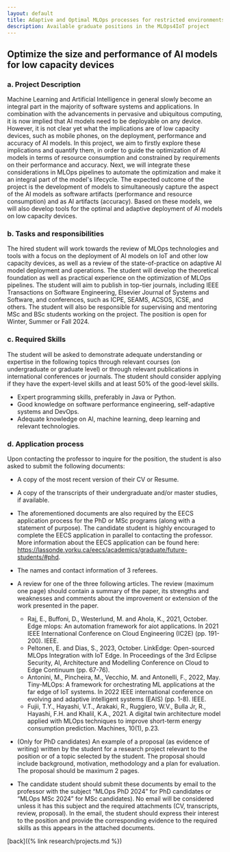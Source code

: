 ```yaml
---
layout: default
title: Adaptive and Optimal MLOps processes for restricted environments
description: Available graduate positions in the MLOps4IoT project
---
```



## Optimize the size and performance of AI models for low capacity devices

### a.	Project Description

   Machine Learning and Artificial Intelligence in general slowly become an integral part in the majority of software systems and applications. In combination with the advancements in pervasive and ubiquitous computing, it is now implied that AI models need to be deployable on any device. However, it is not clear yet what the implications are of low capacity devices, such as mobile phones, on the deployment, performance and accuracy of AI models. In this project, we aim to firstly explore these implications and quantify them, in order to guide the optimization of AI models in terms of resource consumption and constrained by requirements on their performance and accuracy. Next, we will integrate these considerations in MLOps pipelines to automate the optimization and make it an integral part of the model's lifecycle. The expected outcome of the project is the development of models to simultaneously capture the aspect of the AI models as software artifacts (performance and resource consumption) and as AI artifacts (accuracy). Based on these models, we will also develop tools for the optimal and adaptive deployment of AI models on low capacity devices.

### b.	Tasks and responsibilities

   The hired student will work towards the review of MLOps technologies and tools with a focus on the deployment of AI models on IoT and other low capacity devices, as well as a review of the state-of-practice on adaptive AI model deployment and operations. The student will develop the theoretical foundation as well as practical experience on the optimization of MLOps pipelines. The student will aim to publish in top-tier journals, including IEEE Transactions on Software Engineering, Elsevier Journal of Systems and Software, and conferences, such as ICPE, SEAMS, ACSOS, ICSE, and others. The student will also be responsible for supervising and mentoring MSc and BSc students working on the project. The position is open for Winter, Summer or Fall 2024.

### c.	Required Skills

  The student will be asked to demonstrate adequate understanding or expertise in the following topics through relevant courses (on undergraduate or graduate level) or through relevant publications in international conferences or journals. The student should consider applying if they have the expert-level skills and at least 50% of the good-level skills.

   * Expert programming skills, preferably in Java or Python.
   * Good knowledge on software performance engineering, self-adaptive systems and DevOps.
   * Adequate knowledge on AI, machine learning, deep learning and relevant technologies.

### d.	Application process

Upon contacting the professor to inquire for the position, the student is also asked to submit the following documents:

   * A copy of the most recent version of their CV or Resume.
   * A copy of the transcripts of their undergraduate and/or master studies, if available.
   * The aforementioned documents are also required by the EECS application process for the PhD or MSc programs (along with a statement of purpose). The candidate student is highly encouraged to complete the EECS application in parallel to contacting the professor. More information about the EECS application can be found here: <https://lassonde.yorku.ca/eecs/academics/graduate/future-students/#phd>.
   * The names and contact information of 3 referees.
   * A review for one of the three following articles. The review (maximum one page) should contain a summary of the paper, its strengths and weaknesses and comments about the improvement or extension of the work presented in the paper.

     + Raj, E., Buffoni, D., Westerlund, M. and Ahola, K., 2021, October. Edge mlops: An automation framework for aiot applications. In 2021 IEEE International Conference on Cloud Engineering (IC2E) (pp. 191-200). IEEE.
     + Peltonen, E. and Dias, S., 2023, October. LinkEdge: Open-sourced MLOps Integration with IoT Edge. In Proceedings of the 3rd Eclipse Security, AI, Architecture and Modelling Conference on Cloud to Edge Continuum (pp. 67-76).
     + Antonini, M., Pincheira, M., Vecchio, M. and Antonelli, F., 2022, May. Tiny-MLOps: A framework for orchestrating ML applications at the far edge of IoT systems. In 2022 IEEE international conference on evolving and adaptive intelligent systems (EAIS) (pp. 1-8). IEEE.
     + Fujii, T.Y., Hayashi, V.T., Arakaki, R., Ruggiero, W.V., Bulla Jr, R., Hayashi, F.H. and Khalil, K.A., 2021. A digital twin architecture model applied with MLOps techniques to improve short-term energy consumption prediction. Machines, 10(1), p.23.

   * (Only for PhD candidates) An example of a proposal (as evidence of writing) written by the student for a research project relevant to the position or of a topic selected by the student. The proposal should include background, motivation, methodology and a plan for evaluation. The proposal should be maximum 2 pages.
   * The candidate student should submit these documents by email to the professor with the subject “MLOps PhD 2024” for PhD candidates or “MLOps MSc 2024” for MSc candidates). No email will be considered unless it has this subject and the required attachments (CV, transcripts, review, proposal). In the email, the student should express their interest to the position and provide the corresponding evidence to the required skills as this appears in the attached documents.


[back]({% link research/projects.md %})
